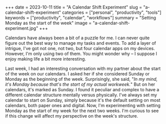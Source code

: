 +++
date = 2023-10-11
title = "A Calendar Shift Experiment"
slug = "a-calendar-shift-experiment"
categories = ["personal", "productivity", "tools"]
keywords = ["productivity", "calendar", "workflows"]
summary = "Setting Monday as the start of the week"
image = "a-calendar-shift-experiment.jpg"
+++

Calendars have always been a bit of a puzzle for me. I can never quite figure out the best way to manage my tasks and events. To add a layer of intrigue, I've got not one, not two, but four calendar apps on my devices. However, I'm only using two of them. You might wonder why – I suppose I enjoy making life a bit more interesting.

Last week, I had an interesting conversation with my partner about the start of the week on our calendars. I asked her if she considered Sunday or Monday as the beginning of the week. Surprisingly, she said, "*In my mind, it's Monday because that's the start of my actual workweek.*" But on her calendars, it's marked as Sunday.  I found it peculiar and complex to have a different calendar structure mentally versus physically. I've always set my calendar to start on Sunday, simply because it's the default setting on most calendars, both paper ones and digital. Now, I'm experimenting with setting Monday as the start of my week for the next two weeks. I'm curious to see if this change will affect my perspective on the week's structure.